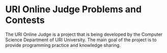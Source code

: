 # URI Online Judge Problems and Contests

The URI Online Judge is a project that is being developed by the Computer Science Department of URI University. The main goal of the project is to provide programming practice and knowledge sharing.
